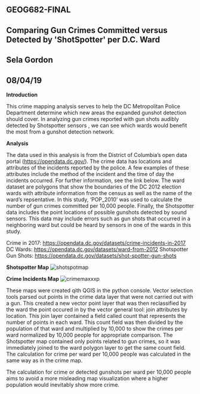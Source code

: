 ## GEOG682-FINAL
## Comparing  Gun Crimes Committed versus Detected by 'ShotSpotter' per D.C. Ward
## Sela Gordon
## 08/04/19

**Introduction**

This crime mapping analysis serves to help the DC Metropolitan Police Department determine which new areas the expanded gunshot detection should cover. In analyzing gun crimes reported  with gun shots audibly detected by Shotspotter sensors , we can see which wards would benefit the most from a gunshot detection network. 

**Analysis**

The data used in this analysis is from the District of Columbia’s open data portal (https://opendata.dc.gov/). The crime data has locations and attributes of the incidents reported by the police. A few examples of these attributes include the method of the incident and the time of day the incidents occurred. For further information, see the link below. The ward dataset are polygons that show the boundaries of the DC 2012 election wards with attribute information from the census as well as the name of the ward’s repsentative. In this study, ‘POP_2010’ was used to calculate the number of gun crimes committed per 10,000 people. Finally, the Shotspotter data includes the point locations of possible gunshots detected by sound sensors. This data may include errors such as gun shots that occurred in a neighboring ward but could be heard by sensors in one of the wards in this study. 

Crime in 2017: https://opendata.dc.gov/datasets/crime-incidents-in-2017
DC Wards: https://opendata.dc.gov/datasets/ward-from-2012
Shotspotter Gun Shots: https://opendata.dc.gov/datasets/shot-spotter-gun-shots



**Shotspotter Map**
![shotspotmap](https://user-images.githubusercontent.com/24280548/62429855-4cde1e00-b6e2-11e9-9093-17c0979c4249.jpg)




**Crime Incidents Map**
![crimemaxxxp](https://user-images.githubusercontent.com/24280548/62429888-de4d9000-b6e2-11e9-9dd4-b2cbb23a6053.png)





These maps were created qith QGIS in the python console. Vector selection tools parsed out points in the crime data layer that were not carried out with a gun. This created a new vector point layer that was then reclassified by the ward the point occured in by the vector general tool: join attributes by location. This join layer contained a field called count that represents the number of points in each ward. This count field was then divided by the population of that ward and multiplied by 10,000 to show the crimes per ward normalized by 10,000 people for appropriate comparison. The Shotspotter map contained only points related to gun crimes, so it was immediately joined to the ward polygon layer to get the same count field. The calculation for crime per ward per 10,000 people was calculated in the same way as in the crime map. 

The calculation for crime or detected gunshots per ward per 10,000 people aims to avoid a more misleading map visualization where a higher population would inevitably show more crime. 
